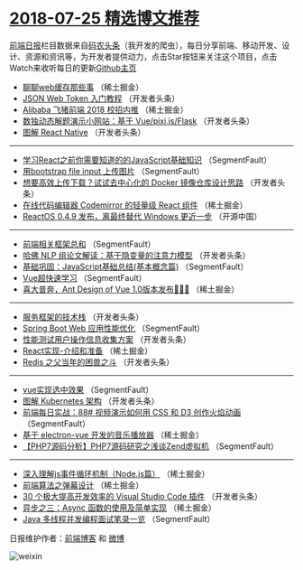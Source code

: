 # [2018-07-25 精选博文推荐](https://toutiao.qdkfweb.cn/date/2018/07/25)

[前端日报](https://qdkfweb.cn/c/news)栏目数据来自[码农头条](https://toutiao.qdkfweb.cn/)（我开发的爬虫），每日分享前端、移动开发、设计、资源和资讯等，为开发者提供动力，点击Star按钮来关注这个项目，点击Watch来收听每日的更新[Github主页](https://github.com/kujian/frontendDaily)
* [聊聊web缓存那些事](https://toutiao.qdkfweb.cn/80829.html) （稀土掘金）
* [JSON Web Token 入门教程](https://toutiao.qdkfweb.cn/80846.html) （开发者头条）
* [Alibaba 飞猪前端 2018 校招内推](https://toutiao.qdkfweb.cn/80820.html) （稀土掘金）
* [数独动态解题演示小网站：基于 Vue/pixi.js/Flask](https://toutiao.qdkfweb.cn/80851.html) （开发者头条）
* [图解 React Native](https://toutiao.qdkfweb.cn/80857.html) （开发者头条）

***
* [学习React之前你需要知道的的JavaScript基础知识](https://toutiao.qdkfweb.cn/80808.html) （SegmentFault）
* [用bootstrap file input 上传图片](https://toutiao.qdkfweb.cn/80813.html) （SegmentFault）
* [想要高效上传下载？试试去中心化的 Docker 镜像仓库设计思路](https://toutiao.qdkfweb.cn/80859.html) （开发者头条）
* [在线代码编辑器 Codemirror 的轻量级 React 组件](https://toutiao.qdkfweb.cn/80826.html) （稀土掘金）
* [ReactOS 0.4.9 发布，离最终替代 Windows 更近一步](https://toutiao.qdkfweb.cn/80915.html) （开源中国）

***
* [前端相关框架总和](https://toutiao.qdkfweb.cn/80811.html) （SegmentFault）
* [哈佛 NLP 组论文解读：基于隐变量的注意力模型](https://toutiao.qdkfweb.cn/80856.html) （开发者头条）
* [基础巩固：JavaScript基础总结(基本概念篇)](https://toutiao.qdkfweb.cn/80802.html) （SegmentFault）
* [Vue超快速学习](https://toutiao.qdkfweb.cn/80803.html) （SegmentFault）
* [喜大普奔，Ant Design of Vue 1.0版本发布🎉🎉🎉](https://toutiao.qdkfweb.cn/80824.html) （稀土掘金）

***
* [服务框架的技术栈](https://toutiao.qdkfweb.cn/80848.html) （开发者头条）
* [Spring Boot Web 应用性能优化](https://toutiao.qdkfweb.cn/80815.html) （SegmentFault）
* [性能测试用户操作信息收集方案](https://toutiao.qdkfweb.cn/80861.html) （开发者头条）
* [React实现-介绍和准备](https://toutiao.qdkfweb.cn/80827.html) （稀土掘金）
* [Redis 之父当年的困兽之斗](https://toutiao.qdkfweb.cn/80852.html) （开发者头条）

***
* [vue实现选中效果](https://toutiao.qdkfweb.cn/80809.html) （SegmentFault）
* [图解 Kubernetes 架构](https://toutiao.qdkfweb.cn/80853.html) （开发者头条）
* [前端每日实战：88# 视频演示如何用 CSS 和 D3 创作火焰动画](https://toutiao.qdkfweb.cn/80810.html) （SegmentFault）
* [基于 electron-vue 开发的音乐播放器](https://toutiao.qdkfweb.cn/80821.html) （稀土掘金）
* [【PHP7源码分析】PHP7源码研究之浅谈Zend虚拟机](https://toutiao.qdkfweb.cn/80801.html) （SegmentFault）

***
* [深入理解js事件循环机制（Node.js篇）](https://toutiao.qdkfweb.cn/80822.html) （稀土掘金）
* [前端算法之弹幕设计](https://toutiao.qdkfweb.cn/80823.html) （稀土掘金）
* [30 个极大提高开发效率的 Visual Studio Code 插件](https://toutiao.qdkfweb.cn/80847.html) （开发者头条）
* [异步之三：Async 函数的使用及简单实现](https://toutiao.qdkfweb.cn/80825.html) （稀土掘金）
* [Java 多线程并发编程面试笔录一览](https://toutiao.qdkfweb.cn/80805.html) （SegmentFault）

日报维护作者：[前端博客](https://qdkfweb.cn/) 和 [微博](https://qdkfweb.cn/go/weibo)

![weixin](https://user-images.githubusercontent.com/3055447/38468989-651132ac-3b80-11e8-8e6b-15122322a9d7.png)